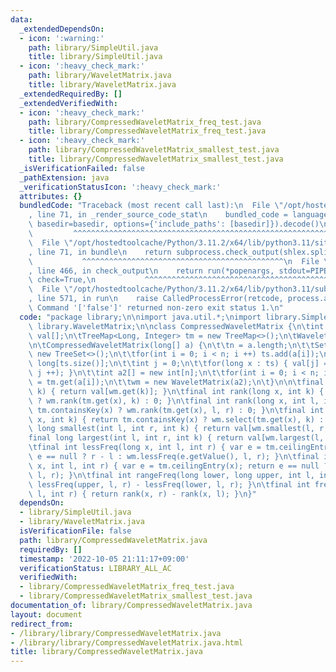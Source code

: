 ```yaml
---
data:
  _extendedDependsOn:
  - icon: ':warning:'
    path: library/SimpleUtil.java
    title: library/SimpleUtil.java
  - icon: ':heavy_check_mark:'
    path: library/WaveletMatrix.java
    title: library/WaveletMatrix.java
  _extendedRequiredBy: []
  _extendedVerifiedWith:
  - icon: ':heavy_check_mark:'
    path: library/CompressedWaveletMatrix_freq_test.java
    title: library/CompressedWaveletMatrix_freq_test.java
  - icon: ':heavy_check_mark:'
    path: library/CompressedWaveletMatrix_smallest_test.java
    title: library/CompressedWaveletMatrix_smallest_test.java
  _isVerificationFailed: false
  _pathExtension: java
  _verificationStatusIcon: ':heavy_check_mark:'
  attributes: {}
  bundledCode: "Traceback (most recent call last):\n  File \"/opt/hostedtoolcache/Python/3.11.2/x64/lib/python3.11/site-packages/onlinejudge_verify/documentation/build.py\"\
    , line 71, in _render_source_code_stat\n    bundled_code = language.bundle(stat.path,\
    \ basedir=basedir, options={'include_paths': [basedir]}).decode()\n          \
    \         ^^^^^^^^^^^^^^^^^^^^^^^^^^^^^^^^^^^^^^^^^^^^^^^^^^^^^^^^^^^^^^^^^^^^^^^^^^^^^^^^^\n\
    \  File \"/opt/hostedtoolcache/Python/3.11.2/x64/lib/python3.11/site-packages/onlinejudge_verify/languages/user_defined.py\"\
    , line 71, in bundle\n    return subprocess.check_output(shlex.split(command))\n\
    \           ^^^^^^^^^^^^^^^^^^^^^^^^^^^^^^^^^^^^^^^^^^^^^\n  File \"/opt/hostedtoolcache/Python/3.11.2/x64/lib/python3.11/subprocess.py\"\
    , line 466, in check_output\n    return run(*popenargs, stdout=PIPE, timeout=timeout,\
    \ check=True,\n           ^^^^^^^^^^^^^^^^^^^^^^^^^^^^^^^^^^^^^^^^^^^^^^^^^^^^^^^^^\n\
    \  File \"/opt/hostedtoolcache/Python/3.11.2/x64/lib/python3.11/subprocess.py\"\
    , line 571, in run\n    raise CalledProcessError(retcode, process.args,\nsubprocess.CalledProcessError:\
    \ Command '['false']' returned non-zero exit status 1.\n"
  code: "package library;\n\nimport java.util.*;\nimport library.SimpleUtil;\nimport\
    \ library.WaveletMatrix;\n\nclass CompressedWaveletMatrix {\n\tint n;\n\tlong\
    \ val[];\n\tTreeMap<Long, Integer> tm = new TreeMap<>();\n\tWaveletMatrix wm;\n\
    \n\tCompressedWaveletMatrix(long[] a) {\n\t\tn = a.length;\n\t\tSet<Long> ts =\
    \ new TreeSet<>();\n\t\tfor(int i = 0; i < n; i ++) ts.add(a[i]);\n\t\tval = new\
    \ long[ts.size()];\n\t\tint j = 0;\n\t\tfor(long x : ts) { val[j] = x; tm.put(x,\
    \ j ++); }\n\t\tint a2[] = new int[n];\n\t\tfor(int i = 0; i < n; i ++) a2[i]\
    \ = tm.get(a[i]);\n\t\twm = new WaveletMatrix(a2);\n\t}\n\n\tfinal long get(int\
    \ k) { return val[wm.get(k)]; }\n\tfinal int rank(long x, int k) { return tm.containsKey(x)\
    \ ? wm.rank(tm.get(x), k) : 0; }\n\tfinal int rank(long x, int l, int r) { return\
    \ tm.containsKey(x) ? wm.rank(tm.get(x), l, r) : 0; }\n\tfinal int select(long\
    \ x, int k) { return tm.containsKey(x) ? wm.select(tm.get(x), k) : n; }\n\tfinal\
    \ long smallest(int l, int r, int k) { return val[wm.smallest(l, r, k)]; }\n\t\
    final long largest(int l, int r, int k) { return val[wm.largest(l, r, k)]; }\n\
    \tfinal int lessFreq(long x, int l, int r) { var e = tm.ceilingEntry(x); return\
    \ e == null ? r - l : wm.lessFreq(e.getValue(), l, r); }\n\tfinal int greaterFreq(long\
    \ x, int l, int r) { var e = tm.ceilingEntry(x); return e == null ? 0 : wm.greaterFreq(e.getValue(),\
    \ l, r); }\n\tfinal int rangeFreq(long lower, long upper, int l, int r) { return\
    \ lessFreq(upper, l, r) - lessFreq(lower, l, r); }\n\tfinal int freq(int x, int\
    \ l, int r) { return rank(x, r) - rank(x, l); }\n}"
  dependsOn:
  - library/SimpleUtil.java
  - library/WaveletMatrix.java
  isVerificationFile: false
  path: library/CompressedWaveletMatrix.java
  requiredBy: []
  timestamp: '2022-10-05 21:11:17+09:00'
  verificationStatus: LIBRARY_ALL_AC
  verifiedWith:
  - library/CompressedWaveletMatrix_freq_test.java
  - library/CompressedWaveletMatrix_smallest_test.java
documentation_of: library/CompressedWaveletMatrix.java
layout: document
redirect_from:
- /library/library/CompressedWaveletMatrix.java
- /library/library/CompressedWaveletMatrix.java.html
title: library/CompressedWaveletMatrix.java
---
```

